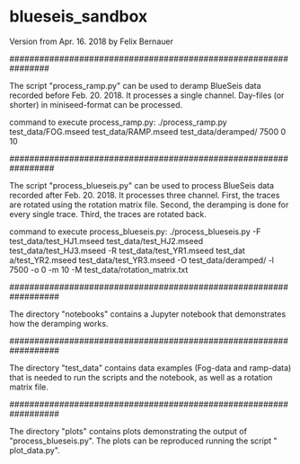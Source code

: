 # blueseis_sandbox

Version from Apr. 16. 2018
by Felix Bernauer

################################################################

The script "process_ramp.py" can be used to deramp BlueSeis data recorded before Feb. 20. 2018.
It processes a single channel. Day-files (or shorter) in miniseed-format can be processed.

command to execute process_ramp.py:
./process_ramp.py test_data/FOG.mseed test_data/RAMP.mseed test_data/deramped/ 7500 0 10
 
#################################################################
 
The script "process_blueseis.py" can be used to process BlueSeis data recorded after Feb. 20. 2018.
It processes three channel.
First, the traces are rotated using the rotation matrix file.
Second, the deramping is done for every single trace.
Third, the traces are rotated back.
 
command to execute process_blueseis.py:
./process_blueseis.py -F test_data/test_HJ1.mseed test_data/test_HJ2.mseed test_data/test_HJ3.mseed -R test_data/test_YR1.mseed test_dat    a/test_YR2.mseed test_data/test_YR3.mseed -O test_data/deramped/ -l 7500 -o 0 -m 10 -M test_data/rotation_matrix.txt

##################################################################
 
The directory "notebooks" contains a Jupyter notebook that demonstrates how the deramping works.
 
##################################################################
 
The directory "test_data" contains data examples (Fog-data and ramp-data) that is needed to run the scripts and the notebook, as well as     a rotation matrix file.
 
##################################################################
 
The directory "plots" contains plots demonstrating the output of "process_blueseis.py". The plots can be reproduced running the script "    plot_data.py".
